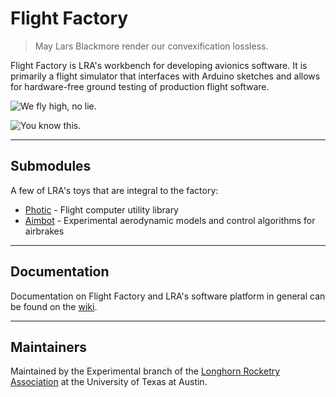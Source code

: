 # Flight Factory

> May Lars Blackmore render our convexification lossless.

Flight Factory is LRA's workbench for developing avionics software. It is primarily a flight simulator that interfaces with Arduino sketches and allows for hardware-free ground testing of production flight software.

![We fly high, no lie.](https://stefandebruyn.github.io/assets/images/flight-factory-banner.png)

![You know this.](https://stefandebruyn.github.io/assets/images/flight-factory-window.png)

---

## Submodules

A few of LRA's toys that are integral to the factory:

* [Photic](https://github.com/longhorn-rocketry/photic) - Flight computer utility library
* [Aimbot](https://github.com/longhorn-rocketry/aimbot) - Experimental aerodynamic models and control algorithms for airbrakes

---

## Documentation

Documentation on Flight Factory and LRA's software platform in general can be found on the [wiki](https://github.com/longhorn-rocketry/flight-factory/wiki).

---

## Maintainers

Maintained by the Experimental branch of the [Longhorn Rocketry Association](http://www.longhornrocketry.org/) at the University of Texas at Austin.
